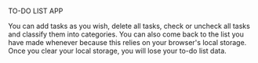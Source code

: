 # 

TO-DO LIST APP

You can add tasks as you wish, delete all tasks, check or uncheck all tasks and classify them into categories. 
You can also come back to the list you have made whenever because this relies on your browser's local storage. Once you clear your local storage, you will lose your to-do list data.